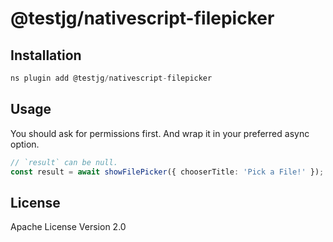 # @testjg/nativescript-filepicker

## Installation

```javascript
ns plugin add @testjg/nativescript-filepicker
```

## Usage

You should ask for permissions first. And wrap it in your preferred async option.

```typescript
// `result` can be null.
const result = await showFilePicker({ chooserTitle: 'Pick a File!' });
```


## License

Apache License Version 2.0
